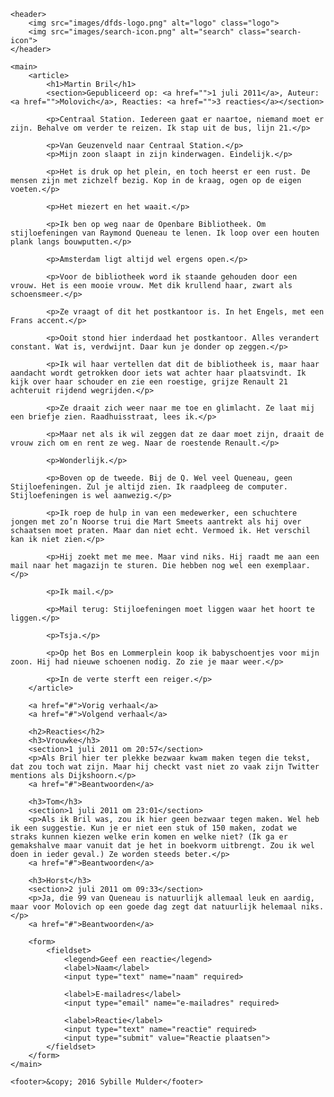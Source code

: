 <!DOCTYPE html>
<html lang="nl">

<head>
    <meta charset="UTF-8">
    <title>Verhalenwebsite</title>
    <meta name="viewport" content="width=device-width; initial-scale=1; maximum-scale=1">
    <link rel="stylesheet" href="#">
</head>

<body>

    <header>
        <img src="images/dfds-logo.png" alt="logo" class="logo">
        <img src="images/search-icon.png" alt="search" class="search-icon">
    </header>

    <main>
        <article>
            <h1>Martin Bril</h1>
            <section>Gepubliceerd op: <a href="">1 juli 2011</a>, Auteur: <a href="">Molovich</a>, Reacties: <a href="">3 reacties</a></section>

            <p>Centraal Station. Iedereen gaat er naartoe, niemand moet er zijn. Behalve om verder te reizen. Ik stap uit de bus, lijn 21.</p>

            <p>Van Geuzenveld naar Centraal Station.</p>
            <p>Mijn zoon slaapt in zijn kinderwagen. Eindelijk.</p>

            <p>Het is druk op het plein, en toch heerst er een rust. De mensen zijn met zichzelf bezig. Kop in de kraag, ogen op de eigen voeten.</p>

            <p>Het miezert en het waait.</p>

            <p>Ik ben op weg naar de Openbare Bibliotheek. Om stijloefeningen van Raymond Queneau te lenen. Ik loop over een houten plank langs bouwputten.</p>

            <p>Amsterdam ligt altijd wel ergens open.</p>

            <p>Voor de bibliotheek word ik staande gehouden door een vrouw. Het is een mooie vrouw. Met dik krullend haar, zwart als schoensmeer.</p>

            <p>Ze vraagt of dit het postkantoor is. In het Engels, met een Frans accent.</p>

            <p>Ooit stond hier inderdaad het postkantoor. Alles verandert constant. Wat is, verdwijnt. Daar kun je donder op zeggen.</p>

            <p>Ik wil haar vertellen dat dit de bibliotheek is, maar haar aandacht wordt getrokken door iets wat achter haar plaatsvindt. Ik kijk over haar schouder en zie een roestige, grijze Renault 21 achteruit rijdend wegrijden.</p>

            <p>Ze draait zich weer naar me toe en glimlacht. Ze laat mij een briefje zien. Raadhuisstraat, lees ik.</p>

            <p>Maar net als ik wil zeggen dat ze daar moet zijn, draait de vrouw zich om en rent ze weg. Naar de roestende Renault.</p>

            <p>Wonderlijk.</p>

            <p>Boven op de tweede. Bij de Q. Wel veel Queneau, geen Stijloefeningen. Zul je altijd zien. Ik raadpleeg de computer. Stijloefeningen is wel aanwezig.</p>

            <p>Ik roep de hulp in van een medewerker, een schuchtere jongen met zo’n Noorse trui die Mart Smeets aantrekt als hij over schaatsen moet praten. Maar dan niet echt. Vermoed ik. Het verschil kan ik niet zien.</p>

            <p>Hij zoekt met me mee. Maar vind niks. Hij raadt me aan een mail naar het magazijn te sturen. Die hebben nog wel een exemplaar.</p>

            <p>Ik mail.</p>

            <p>Mail terug: Stijloefeningen moet liggen waar het hoort te liggen.</p>

            <p>Tsja.</p>

            <p>Op het Bos en Lommerplein koop ik babyschoentjes voor mijn zoon. Hij had nieuwe schoenen nodig. Zo zie je maar weer.</p>

            <p>In de verte sterft een reiger.</p>
        </article>

        <a href="#">Vorig verhaal</a>
        <a href="#">Volgend verhaal</a>

        <h2>Reacties</h2>
        <h3>Vrouwke</h3>
        <section>1 juli 2011 om 20:57</section>
        <p>Als Bril hier ter plekke bezwaar kwam maken tegen die tekst, dat zou toch wat zijn. Maar hij checkt vast niet zo vaak zijn Twitter mentions als Dijkshoorn.</p>
        <a href="#">Beantwoorden</a>

        <h3>Tom</h3>
        <section>1 juli 2011 om 23:01</section>
        <p>Als ik Bril was, zou ik hier geen bezwaar tegen maken. Wel heb ik een suggestie. Kun je er niet een stuk of 150 maken, zodat we straks kunnen kiezen welke erin komen en welke niet? (Ik ga er gemakshalve maar vanuit dat je het in boekvorm uitbrengt. Zou ik wel doen in ieder geval.) Ze worden steeds beter.</p>
        <a href="#">Beantwoorden</a>

        <h3>Horst</h3>
        <section>2 juli 2011 om 09:33</section>
        <p>Ja, die 99 van Queneau is natuurlijk allemaal leuk en aardig, maar voor Molovich op een goede dag zegt dat natuurlijk helemaal niks.</p>
        <a href="#">Beantwoorden</a>

        <form>
            <fieldset>
                <legend>Geef een reactie</legend>
                <label>Naam</label>
                <input type="text" name="naam" required>
                
                <label>E-mailadres</label>
                <input type="email" name="e-mailadres" required>
                
                <label>Reactie</label>
                <input type="text" name="reactie" required>
                <input type="submit" value="Reactie plaatsen">
            </fieldset>
        </form>
    </main>

    <footer>&copy; 2016 Sybille Mulder</footer>


</body>

</html>
